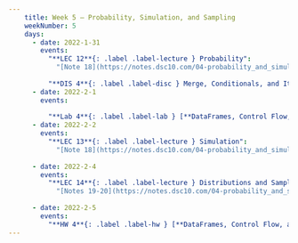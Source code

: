 ```yaml
---
    title: Week 5 – Probability, Simulation, and Sampling
    weekNumber: 5
    days:
      - date: 2022-1-31
        events:
          "**LEC 12**{: .label .label-lecture } Probability":
            "[Note 18](https://notes.dsc10.com/04-probability_and_simulation/probability_and_simulation.html)"
                
          "**DIS 4**{: .label .label-disc } Merge, Conditionals, and Iteration":
      - date: 2022-2-1
        events:
          
          "**Lab 4**{: .label .label-lab } [**DataFrames, Control Flow, and Probability (due 2/1)**](http://datahub.ucsd.edu/user-redirect/git-sync?repo=https://github.com/dsc-courses/dsc10-2022-wi&subPath=labs/04-control_flow/lab.ipynb)":
      - date: 2022-2-2
        events:
          "**LEC 13**{: .label .label-lecture } Simulation":
            "[Note 18](https://notes.dsc10.com/04-probability_and_simulation/probability_and_simulation.html)"
                
      - date: 2022-2-4
        events:
          "**LEC 14**{: .label .label-lecture } Distributions and Sampling":
            "[Notes 19-20](https://notes.dsc10.com/04-probability_and_simulation/1_populations_and_samples.html)"
      
      - date: 2022-2-5
        events:
          "**HW 4**{: .label .label-hw } [**DataFrames, Control Flow, and Probability (due 2/5)**](http://datahub.ucsd.edu/user-redirect/git-sync?repo=https://github.com/dsc-courses/dsc10-2022-wi&subPath=homeworks/04-control_flow/homework.ipynb)":
---
```

